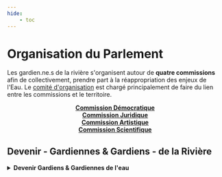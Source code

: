 ```yaml
---
hide:
    - toc
---
```


# Organisation du Parlement

Les gardien.ne.s de la rivière s'organisent autour de **quatre commissions** afin de collectivement, prendre part à la réappropriation des enjeux de l'Eau. Le [comité d'organisation](https://parlement-isere.org/pages/contact) est chargé principalement de faire du lien entre les commissions et le territoire. 

<div class="ksln-grid-4c">
    <a href="https://parlement-isere.org/pages/commissions/democratie/contact">
        <div class="ksln-cards" style="margin: 0px auto auto auto; text-align: center;">
            <b>Commission Démocratique</b>
        </div>
    </a>
    <a href="https://parlement-isere.org/pages/commissions/juridique/contact">
        <div class="ksln-cards" style="margin: 0px auto auto auto; text-align: center;">
            <b>Commission Juridique </b>
        </div>
    </a>
    <a href="https://parlement-isere.org/pages/commissions/artistique/contact">
        <div class="ksln-cards" style="margin: 0px auto auto auto; text-align: center;">
            <b>Commission Artistique</b>
        </div>
    </a>
    <a href="https://parlement-isere.org/pages/commissions/scientifique/contact">
        <div class="ksln-cards" style="margin: 0px auto auto auto; text-align: center;">
            <b>Commission Scientifique</b>
        </div>
    </a>
</div>

## Devenir - Gardiennes & Gardiens - de la Rivière

<details>
  <summary><strong>Devenir Gardiens & Gardiennes de l'eau</strong></summary>
  <iframe 
    src="https://framaforms.org/organisation-evenement-parlement-riviere-isere-1746719833" 
    width="95%" 
    height="2000" 
    style="border: none;">
  </iframe>
</details>



<style>
    .md-typeset details {
        padding: 0.15rem !important;
    }
</style>

